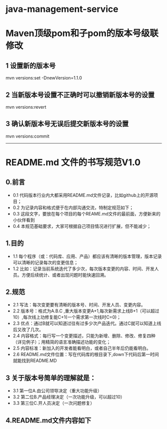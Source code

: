 # java-management-service
# Maven顶级pom和子pom的版本号级联修改
## 1 设置新的版本号
mvn versions:set -DnewVersion=1.1.0

## 2 当新版本号设置不正确时可以撤销新版本号的设置
mvn versions:revert

## 3 确认新版本号无误后提交新版本号的设置
mvn versions:commit

---  
# README.md 文件的书写规范V1.0 
## 0.前言
* 0.1 代码版本行业内大都采用README.md文件记录，比如github上的开源项目；
* 0.2 为记录内容和格式便于在内部沟通交流，特制定规范如下；
* 0.3 这段文字，要放在每个项目的每个REAME.md文件的最前面，方便新来的小伙伴看到
* 0.4 本规范基础要求，大家可根据自己项目情况进行扩展，但不能减少；

## 1.目的
* 1.1 每个程序（或：代码库、应用、产品）都应该有清晰的版本管理，版本记录可以清晰的记录每次的变更信息；
* 1.2 比如：记录当前系统迭代了多少次，每次版本变更的内容、时间、开发人员。方便后续统计、或者出现问题时能快速回溯。

## 2.规范
* 2.1 写法：每次变更要有清晰的版本号、时间、开发人员、变更内容。
* 2.2 版本号：格式为A.B.C ,重大版本变更A+1,每次新需求上线B+1（可以超过10）,每次线上功修复能C+1(一个需求第一次线时C=0)；
* 2.3 优点：通过B就可以知道过往有过多少次产品迭代。通过C就可以知道上线后又改了几次。
* 2.4 内容格式：每行写一个变更描述，只能为新增、删除、修改、修复四种（详见例子）；用精简的语言准确描述功能的变化；
* 2.5 内容标准：新加入的开发者能看明白，或者自己半年后仍能看明白。
* 2.6 README.md文件位置：写在代码库的根目录下,down下代码后第一时间就能找到README.MD

## 3 关于版本号简单的理解就是：
* 3.1 第一位A.由公司领导决定（重大功能升级）
* 3.2 第二位B.产品经理决定（一次功能升级，可以超过10）
* 3.3 第三位C.开人员决定（一次问题修复）

## 4.README.md文件内容如下
